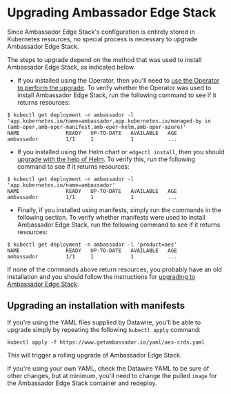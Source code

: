 # Upgrading Ambassador Edge Stack

Since Ambassador Edge Stack's configuration is entirely stored in Kubernetes resources, no special process
is necessary to upgrade Ambassador Edge Stack.

The steps to upgrade depend on the method that was used to install Ambassador Edge Stack, as indicated below.

* If you installed using the Operator, then you'll need to [use the Operator to perform the upgrade](aes-operator/#updates-by-the-operator).
To verify whether the Operator was used to install Ambassador Edge Stack, run the following command
to see if it returns resources:
```commandline
$ kubectl get deployment -n ambassador -l 'app.kubernetes.io/name=ambassador,app.kubernetes.io/managed-by in (amb-oper,amb-oper-manifest,amb-oper-helm,amb-oper-azure)' 
NAME               READY   UP-TO-DATE   AVAILABLE   AGE
ambassador         1/1     1            1           ...
```

* If you installed using the Helm chart or `edgectl install`, then you should
[upgrade with the help of Helm](helm/#migrating-to-the-ambassador-edge-stack).
To verify this, run the following command to see if it returns resources:
```commandline
$ kubectl get deployment -n ambassador -l 'app.kubernetes.io/name=ambassador'
NAME               READY   UP-TO-DATE   AVAILABLE   AGE
ambassador         1/1     1            1           ...
```

* Finally, if you installed using manifests, simply run the commands in the following section. To verify whether
manifests were used to install Ambassador Edge Stack, run the following command to see if it returns resources:
```commandline
$ kubectl get deployment -n ambassador -l 'product=aes'
NAME               READY   UP-TO-DATE   AVAILABLE   AGE
ambassador         1/1     1            1           ...
```

If none of the commands above return resources, you probably have an old installation and you should follow
the instructions for [upgrading to Ambassador Edge Stack](upgrade-to-edge-stack/).

## Upgrading an installation with manifests

If you're using the YAML files supplied by Datawire, you'll be able to upgrade simply by repeating
the following `kubectl apply` command:

```shell
kubectl apply -f https://www.getambassador.io/yaml/aes-crds.yaml
```

This will trigger a rolling upgrade of Ambassador Edge Stack.

If you're using your own YAML, check the Datawire YAML to be sure of other changes, but at minimum,
you'll need to change the pulled `image` for the Ambassador Edge Stack container and redeploy.
